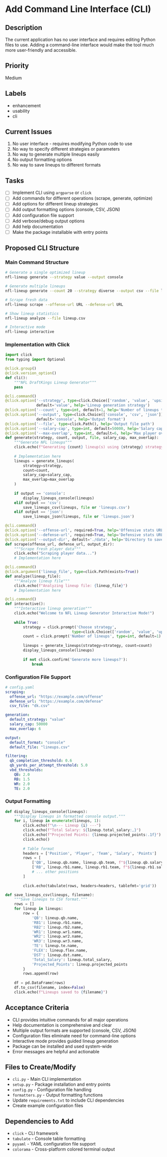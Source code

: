 # Add Command Line Interface (CLI)

## Description
The current application has no user interface and requires editing Python files to use. Adding a command-line interface would make the tool much more user-friendly and accessible.

## Priority
Medium

## Labels
- enhancement
- usability
- cli

## Current Issues
1. No user interface - requires modifying Python code to use
2. No way to specify different strategies or parameters
3. No way to generate multiple lineups easily
4. No output formatting options
5. No way to save lineups to different formats

## Tasks
- [ ] Implement CLI using `argparse` or `click`
- [ ] Add commands for different operations (scrape, generate, optimize)
- [ ] Add options for different lineup strategies
- [ ] Add output formatting options (console, CSV, JSON)
- [ ] Add configuration file support
- [ ] Add verbose/debug output options
- [ ] Add help documentation
- [ ] Make the package installable with entry points

## Proposed CLI Structure

### Main Command Structure
```bash
# Generate a single optimized lineup
nfl-lineup generate --strategy value --output console

# Generate multiple lineups
nfl-lineup generate --count 20 --strategy diverse --output csv --file lineups.csv

# Scrape fresh data
nfl-lineup scrape --offense-url URL --defense-url URL

# Show lineup statistics
nfl-lineup analyze --file lineup.csv

# Interactive mode
nfl-lineup interactive
```

### Implementation with Click
```python
import click
from typing import Optional

@click.group()
@click.version_option()
def cli():
    """NFL DraftKings Lineup Generator"""
    pass

@cli.command()
@click.option('--strategy', type=click.Choice(['random', 'value', 'upside', 'safe']), 
              default='value', help='Lineup generation strategy')
@click.option('--count', type=int, default=1, help='Number of lineups to generate')
@click.option('--output', type=click.Choice(['console', 'csv', 'json']), 
              default='console', help='Output format')
@click.option('--file', type=click.Path(), help='Output file path')
@click.option('--salary-cap', type=int, default=50000, help='Salary cap limit')
@click.option('--max-overlap', type=int, default=6, help='Max player overlap between lineups')
def generate(strategy, count, output, file, salary_cap, max_overlap):
    """Generate NFL lineups"""
    click.echo(f"Generating {count} lineup(s) using {strategy} strategy...")
    
    # Implementation here
    lineups = generate_lineups(
        strategy=strategy,
        count=count,
        salary_cap=salary_cap,
        max_overlap=max_overlap
    )
    
    if output == 'console':
        display_lineups_console(lineups)
    elif output == 'csv':
        save_lineups_csv(lineups, file or 'lineups.csv')
    elif output == 'json':
        save_lineups_json(lineups, file or 'lineups.json')

@cli.command()
@click.option('--offense-url', required=True, help='Offensive stats URL')
@click.option('--defense-url', required=True, help='Defensive stats URL')
@click.option('--output-dir', default='./data', help='Directory to save scraped data')
def scrape(offense_url, defense_url, output_dir):
    """Scrape fresh player data"""
    click.echo("Scraping player data...")
    # Implementation here

@cli.command()
@click.argument('lineup_file', type=click.Path(exists=True))
def analyze(lineup_file):
    """Analyze lineup file"""
    click.echo(f"Analyzing lineup file: {lineup_file}")
    # Implementation here

@cli.command()
def interactive():
    """Interactive lineup generation"""
    click.echo("Welcome to NFL Lineup Generator Interactive Mode!")
    
    while True:
        strategy = click.prompt('Choose strategy', 
                              type=click.Choice(['random', 'value', 'upside', 'safe']))
        count = click.prompt('Number of lineups', type=int, default=1)
        
        lineups = generate_lineups(strategy=strategy, count=count)
        display_lineups_console(lineups)
        
        if not click.confirm('Generate more lineups?'):
            break
```

### Configuration File Support
```yaml
# config.yaml
scraping:
  offense_url: "https://example.com/offense"
  defense_url: "https://example.com/defense"
  csv_file: "dk.csv"

generation:
  default_strategy: "value"
  salary_cap: 50000
  max_overlap: 6

output:
  default_format: "console"
  default_file: "lineups.csv"

filtering:
  qb_completion_threshold: 0.6
  qb_yards_per_attempt_threshold: 5.0
  vbd_thresholds:
    QB: 2.0
    RB: 1.5
    WR: 2.0
    TE: 2.0
```

### Output Formatting
```python
def display_lineups_console(lineups):
    """Display lineups in formatted console output."""
    for i, lineup in enumerate(lineups, 1):
        click.echo(f"\n--- Lineup {i} ---")
        click.echo(f"Total Salary: ${lineup.total_salary:,}")
        click.echo(f"Projected Points: {lineup.projected_points:.1f}")
        click.echo()
        
        # Table format
        headers = ['Position', 'Player', 'Team', 'Salary', 'Points']
        rows = [
            ['QB', lineup.qb.name, lineup.qb.team, f"${lineup.qb.salary:,}", f"{lineup.qb.projected_points:.1f}"],
            ['RB', lineup.rb1.name, lineup.rb1.team, f"${lineup.rb1.salary:,}", f"{lineup.rb1.projected_points:.1f}"],
            # ... other positions
        ]
        
        click.echo(tabulate(rows, headers=headers, tablefmt='grid'))

def save_lineups_csv(lineups, filename):
    """Save lineups to CSV format."""
    rows = []
    for lineup in lineups:
        row = {
            'QB': lineup.qb.name,
            'RB1': lineup.rb1.name,
            'RB2': lineup.rb2.name,
            'WR1': lineup.wr1.name,
            'WR2': lineup.wr2.name,
            'WR3': lineup.wr3.name,
            'TE': lineup.te.name,
            'FLEX': lineup.flex.name,
            'DST': lineup.dst.name,
            'Total_Salary': lineup.total_salary,
            'Projected_Points': lineup.projected_points
        }
        rows.append(row)
    
    df = pd.DataFrame(rows)
    df.to_csv(filename, index=False)
    click.echo(f"Lineups saved to {filename}")
```

## Acceptance Criteria
- CLI provides intuitive commands for all major operations
- Help documentation is comprehensive and clear
- Multiple output formats are supported (console, CSV, JSON)
- Configuration files eliminate need for command-line options
- Interactive mode provides guided lineup generation
- Package can be installed and used system-wide
- Error messages are helpful and actionable

## Files to Create/Modify
- `cli.py` - Main CLI implementation
- `setup.py` - Package installation and entry points
- `config.py` - Configuration file handling
- `formatters.py` - Output formatting functions
- Update `requirements.txt` to include CLI dependencies
- Create example configuration files

## Dependencies to Add
- `click` - CLI framework
- `tabulate` - Console table formatting
- `pyyaml` - YAML configuration file support
- `colorama` - Cross-platform colored terminal output